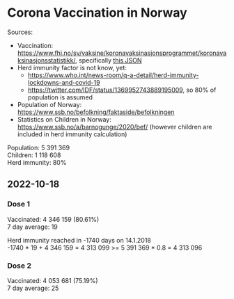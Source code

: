 # Corona Vaccination in Norway

Sources:

- Vaccination: <https://www.fhi.no/sv/vaksine/koronavaksinasjonsprogrammet/koronavaksinasjonsstatistikk/>, specifically [this JSON](https://www.fhi.no/api/chartdata/api/99119)
- Herd immunity factor is not know, yet:
  - <https://www.who.int/news-room/q-a-detail/herd-immunity-lockdowns-and-covid-19>
  - <https://twitter.com/IDF/status/1369952743889195009>, so 80% of population is assumed
- Population of Norway: <https://www.ssb.no/befolkning/faktaside/befolkningen>
- Statistics on Children in Norway: https://www.ssb.no/a/barnogunge/2020/bef/ (however children are included in herd immunity calculation)

Population: 5 391 369  
Children: 1 118 608  
Herd immunity: 80%  

## 2022-10-18

### Dose 1

Vaccinated: 4 346 159 (80.61%)  
7 day average: 19

Herd immunity reached in -1740 days on 14.1.2018  
-1740 * 19 + 4 346 159 = 4 313 099 >= 5 391 369 * 0.8 = 4 313 096

### Dose 2

Vaccinated: 4 053 681 (75.19%)  
7 day average: 25

